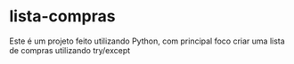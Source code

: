 # lista-compras
Este é um projeto feito utilizando Python, com principal foco criar uma lista de compras utilizando try/except
